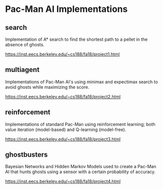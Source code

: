 # Pac-Man AI Implementations

## search
Implementation of A* search to find the shortest path to a pellet in the absence of ghosts.

https://inst.eecs.berkeley.edu/~cs188/fa18/project1.html

## multiagent
Implementations of Pac-Man AI's using minimax and expectimax search to avoid ghosts while maximizing the score.

https://inst.eecs.berkeley.edu/~cs188/fa18/project2.html

## reinforcement
Implementations of standard Pac-Man using reinforcement learning; both value iteration (model-based) and Q-learning (model-free).

https://inst.eecs.berkeley.edu/~cs188/fa18/project3.html

## ghostbusters
Bayesian Networks and Hidden Markov Models used to create a Pac-Man AI that hunts ghosts using a sensor with a certain probability of accuracy.

https://inst.eecs.berkeley.edu/~cs188/fa18/project4.html